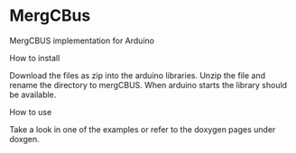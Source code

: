 MergCBus
==========

MergCBUS implementation for Arduino

How to install

Download the files as zip into the arduino libraries.
Unzip the file and rename the directory to mergCBUS.
When arduino starts the library should be available.

How to use

Take a look in one of the examples or refer to the doxygen pages under doxgen.
